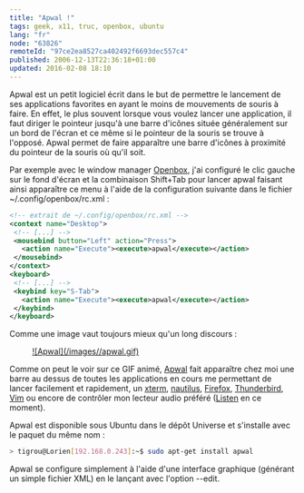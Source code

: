 ```yaml
---
title: "Apwal !"
tags: geek, x11, truc, openbox, ubuntu
lang: "fr"
node: "63826"
remoteId: "97ce2ea8527ca402492f6693dec557c4"
published: 2006-12-13T22:36:18+01:00
updated: 2016-02-08 18:10
---
```

 
Apwal est un petit logiciel écrit dans le but de permettre le lancement de ses applications favorites en ayant le moins de mouvements de souris à faire. En effet, le plus souvent lorsque vous voulez lancer une application, il faut diriger le pointeur jusqu'à une barre d'icônes située généralement sur un bord de l'écran et ce même si le pointeur de la souris se trouve à l'opposé. Apwal permet de faire apparaître une barre d'icônes à proximité du pointeur de la souris où qu'il soit.

 
Par exemple avec le window manager [Openbox](http://pwet.fr/man/linux/commandes/openbox), j'ai configuré le clic gauche sur le fond d'écran et la combinaison Shift+Tab pour lancer apwal faisant ainsi apparaître ce menu à l'aide de la configuration suivante dans le fichier ~/.config/openbox/rc.xml :

 ``` xml
<!-- extrait de ~/.config/openbox/rc.xml -->
<context name="Desktop">
  <!-- [...] -->
  <mousebind button="Left" action="Press">
    <action name="Execute"><execute>apwal</execute></action>
  </mousebind>
</context>
<keyboard>
  <!-- [...] -->
  <keybind key="S-Tab">
    <action name="Execute"><execute>apwal</execute></action>
  </keybind>
</keyboard>
```

 
Comme une image vaut toujours mieux qu'un long discours :

 


<figure class="object-center"><a href="/images/apwal.gif">![Apwal](/images//apwal.gif)
</a></figure>




 
Comme on peut le voir sur ce GIF animé, [Apwal](http://pwet.fr/man/linux/commandes/apwal) fait apparaître chez moi une barre au dessus de toutes les applications en cours me permettant de lancer facilement et rapidement, un [xterm](http://pwet.fr/man/linux/commandes/xterm), [nautilus](http://pwet.fr/man/linux/commandes/nautilus), [Firefox](http://pwet.fr/man/linux/commandes/firefox), [Thunderbird](http://pwet.fr/man/linux/commandes/mozilla_thunderbird), [Vim](http://pwet.fr/man/linux/commandes/vim) ou encore de contrôler mon lecteur audio préféré ([Listen](http://listengnome.free.fr/) en ce moment).

 
Apwal est disponible sous Ubuntu dans le dépôt Universe et s'installe avec le paquet du même nom :

 ``` bash
> tigrou@Lorien[192.168.0.243]:~$ sudo apt-get install apwal
```

 
Apwal se configure simplement à l'aide d'une interface graphique (générant un simple fichier XML) en le lançant avec l'option --edit.

